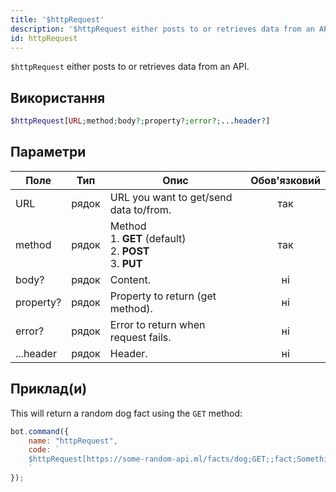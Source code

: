 ```yaml
---
title: '$httpRequest'
description: '$httpRequest either posts to or retrieves data from an API.'
id: httpRequest
---
```


`$httpRequest` either posts to or retrieves data from an API.

## Використання

```php
$httpRequest[URL;method;body?;property?;error?;...header?]
```

## Параметри

| Поле      | Тип   | Опис                                                                                      | Обов'язковий |
| --------- | ----- | ----------------------------------------------------------------------------------------- |:------------:|
| URL       | рядок | URL you want to get/send data to/from.                                                    |     так      |
| method    | рядок | Method <br /> 1. **GET** (default) <br /> 2. **POST** <br /> 3. **PUT** |     так      |
| body?     | рядок | Content.                                                                                  |      ні      |
| property? | рядок | Property to return (get method).                                                          |      ні      |
| error?    | рядок | Error to return when request fails.                                                       |      ні      |
| ...header | рядок | Header.                                                                                   |      ні      |

## Приклад(и)

This will return a random dog fact using the `GET` method:

```javascript
bot.command({
    name: "httpRequest",
    code: `
    $httpRequest[https://some-random-api.ml/facts/dog;GET;;fact;Something went wrong.]
    `
});
```